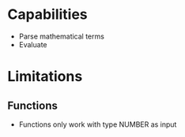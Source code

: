 # Capabilities
- Parse mathematical terms
- Evaluate 

# Limitations
## Functions
- Functions only work with type NUMBER as input